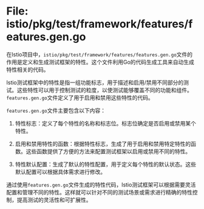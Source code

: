 # File: istio/pkg/test/framework/features/features.gen.go

在Istio项目中，`istio/pkg/test/framework/features/features.gen.go`文件的作用是定义和生成测试框架的特性。这个文件利用Go的代码生成工具来自动生成特性相关的代码。

Istio测试框架中的特性是指一组功能标志，用于描述和启用/禁用不同部分的测试。这些特性可以用于控制测试的粒度，以使测试能够覆盖不同的功能和组件。`features.gen.go`文件定义了用于启用和禁用这些特性的代码。

`features.gen.go`文件主要包含以下内容：

1. 特性标志：定义了每个特性的名称和标志位。标志位确定是否启用或禁用某个特性。

2. 启用和禁用特性的函数：根据特性标志，生成了用于启用和禁用特定特性的函数。这些函数提供了方便的方法来配置测试框架以启用或禁用不同的特性。

3. 特性默认配置：生成了默认的特性配置，用于定义每个特性的默认状态。这些默认配置可以根据具体需求进行修改。

通过使用`features.gen.go`文件生成的特性代码，Istio测试框架可以根据需要灵活配置和管理不同的特性。这样就可以针对不同的测试场景或需求进行精确的特性控制，提高测试的灵活性和可扩展性。

